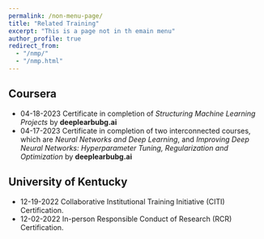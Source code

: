 ```yaml
---
permalink: /non-menu-page/
title: "Related Training"
excerpt: "This is a page not in th emain menu"
author_profile: true
redirect_from: 
  - "/nmp/"
  - "/nmp.html"
---
```

## Coursera
  * 04-18-2023 Certificate in completion of $\textit{Structuring Machine Learning Projects}$ by $\textbf{deeplearbubg.ai}$ 
  * 04-17-2023 Certificate in completion of two interconnected courses, which are $\textit{Neural Networks and Deep Learning}$, and $\textit{Improving Deep Neural Networks: Hyperparameter Tuning, Regularization and Optimization}$ by $\textbf{deeplearbubg.ai}$ 

## University of Kentucky
  * 12-19-2022 Collaborative Institutional Training Initiative (CITI) Certification.
  * 12-02-2022 In-person Responsible Conduct of Research (RCR) Certification.
